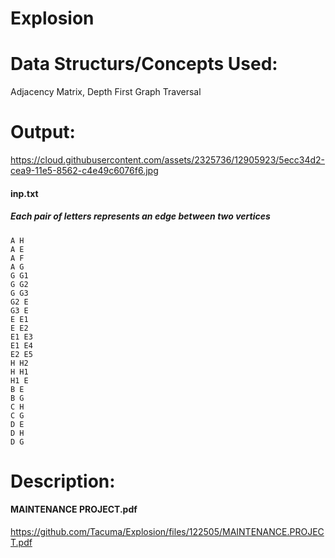 # Explosion

# Data Structurs/Concepts Used:
Adjacency Matrix, Depth First Graph Traversal

# Output:

https://cloud.githubusercontent.com/assets/2325736/12905923/5ecc34d2-cea9-11e5-8562-c4e49c6076f6.jpg


	

#### inp.txt
##### Each pair of letters represents an edge between two vertices

	A H
	A E
	A F
	A G
	G G1
	G G2
	G G3
	G2 E
	G3 E
	E E1
	E E2
	E1 E3
	E1 E4
	E2 E5
	H H2
	H H1
	H1 E
	B E
	B G
	C H
	C G
	D E
	D H
    D G


# Description:
#### MAINTENANCE  PROJECT.pdf
https://github.com/Tacuma/Explosion/files/122505/MAINTENANCE.PROJECT.pdf




 

